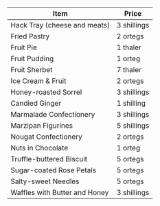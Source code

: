 | Item                          | Price       |
| ----------------------------- | ----------- |
| Hack Tray (cheese and meats)  | 3 shillings |
| Fried Pastry                  | 2 ortegs    |
| Fruit Pie                     | 1 thaler    |
| Fruit Pudding                 | 1 orteg     |
| Fruit Sherbet                 | 7 thaler    |
| Ice Cream & Fruit             | 2 ortegs    |
| Honey-roasted Sorrel          | 3 shillings |
| Candied Ginger                | 1 shilling  |
| Marmalade Confectionery       | 3 shillings |
| Marzipan Figurines            | 5 shillings |
| Nougat Confectionery          | 2 ortegs    |
| Nuts in Chocolate             | 1 orteg     |
| Truffle-buttered Biscuit      | 5 ortegs    |
| Sugar-coated Rose Petals      | 5 ortegs    |
| Salty-sweet Needles           | 5 ortegs    |
| Waffles with Butter and Honey | 3 shillings |
